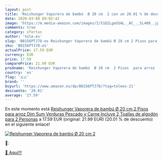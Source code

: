 ```yaml
---
layout: post
title: 'Reishunger Vaporera de bambú  Ø 20 cm  2 con un 20.01 % de descuento'
date: 2020-03-08 09:02:42
image: 'https://m.media-amazon.com/images/I/51Q2LgeUSAL._AC_._SL400_.jpg'
comments: true
category: ofertas
author: 'tole.es'
slug: 'B0156PTJ78-es Reishunger Vaporera de bambú Ø 20 cm 2 Pisos para arroz...'
sku: 'B0156PTJ78-es'
actualPrice: 17.59 EUR
currency: EUR
price: 17.59
comparePrice: 21.99 EUR
prodname: 'Reishunger Vaporera de bambú  Ø 20 cm  2 Pisos  para arroz  Dim Sum  Verduras  Pescado y Carne  Incluye 2 Toallas de algodón  para 2 Personas'
country: 'es'
flag: '🇪🇸'
brand: ''
buyurl: 'https://www.amazon.es/dp/B0156PTJ78/?tag=tolees-21'
descuento: '20.01'
average: '17.59'
---
```


En este momento está [Reishunger Vaporera de bambú  Ø 20 cm  2 Pisos  para arroz  Dim Sum  Verduras  Pescado y Carne  Incluye 2 Toallas de algodón  para 2 Personas](https://www.amazon.es/dp/B0156PTJ78/?tag=tolees-21) a 17.59 EUR (original: 21.99 EUR) (20.01 %  de descuento) en el siguiente enlace!

[![Reishunger Vaporera de bambú  Ø 20 cm  2](https://m.media-amazon.com/images/I/51Q2LgeUSAL._AC_._SL400_.jpg)](https://www.amazon.es/dp/B0156PTJ78/?tag=tolees-21)

🔎:


[🛒 Aquí!!!](https://www.amazon.es/dp/B0156PTJ78/?tag=tolees-21)
